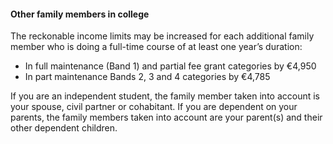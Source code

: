 ####  Other family members in college

The reckonable income limits may be increased for each additional family
member who is doing a full-time course of at least one year’s duration:

  * In full maintenance (Band 1) and partial fee grant categories by €4,950 
  * In part maintenance Bands 2, 3 and 4 categories by €4,785 

If you are an independent student, the family member taken into account is
your spouse, civil partner or cohabitant. If you are dependent on your
parents, the family members taken into account are your parent(s) and their
other dependent children.
